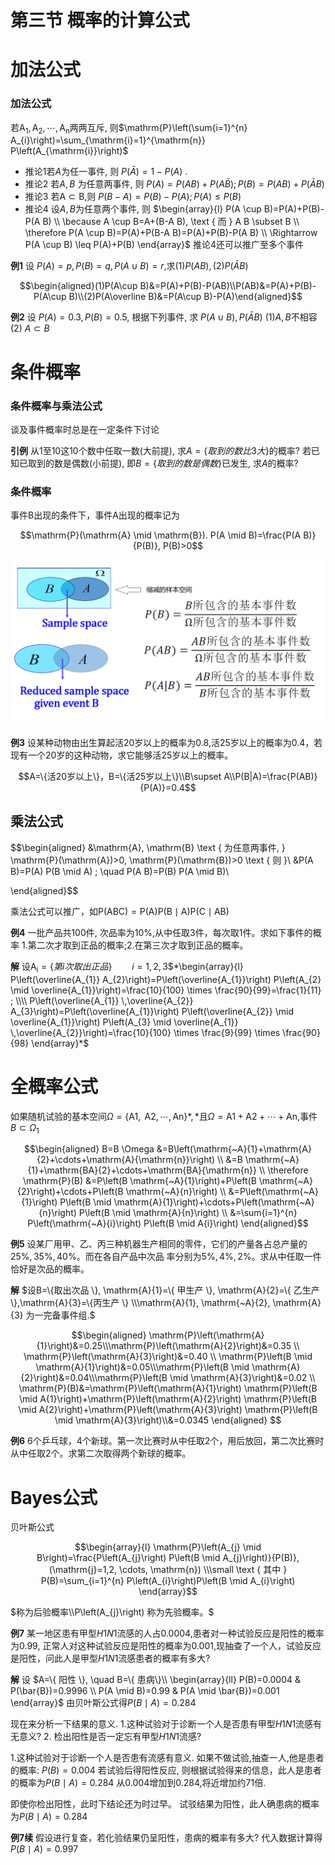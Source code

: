 # 第三节 概率的计算公式

# 加法公式

### 加法公式

若$\mathrm{A}_{1}, \mathrm{A}_{2}, \cdots, \mathrm{A}_{\mathrm{n}}$两两互斥, 则$\mathrm{P}\left(\sum{i=1}^{n} A_{i}\right)=\sum_{\mathrm{i}=1}^{\mathrm{n}} P\left(A_{\mathrm{i}}\right)$

- 推论1若$A$为任一事件, 则 $P(\bar{A})=1-P(A)$ .
- 推论2 若$A$$,B$ 为任意两事件, 则
$P(A)=P(A B)+P(A \bar{B}) ; P(B)=P(A B)+P(\bar{A} B)$
- 推论3 若$\mathrm{A} \subset \mathrm{B},$则
$P(B-A)=P(B)-P(A) ; P(A) \leq P(B)$
- 推论4 设$A,B$为任意两个事件, 则
$\begin{array}{l}
P(A \cup B)=P(A)+P(B)-P(A B) \\
\because A \cup B=A+(B-A B), \text { 而 } A B \subset B \\
\therefore P(A \cup B)=P(A)+P(B-A B)=P(A)+P(B)-P(A B) \\
\Rightarrow P(A \cup B) \leq P(A)+P(B)
\end{array}$
推论4还可以推广至多个事件

**例1** 设 $P(A)=p, P(B)=q, P(A \cup B)=r,$求$(1)P(A B), (2) P(\bar{A} B)$

$$\begin{aligned}(1)P(A\cup B)&=P(A)+P(B)-P(AB)\\P(AB)&=P(A)+P(B)-P(A\cup B)\\(2)P(A\overline B)&=P(A\cup B)-P(A)\end{aligned}$$

**例2** 设 $P(A)=0.3, P(B)=0.5,$ 根据下列事件, 求 $P(A \cup B), P(\bar{A} B)$
(1)$A, B$不相容
(2) $A \subset B$

# 条件概率

### 条件概率与乘法公式

谈及事件概率时总是在一定条件下讨论

**引例** 从1至10这10个数中任取一数$($大前提$)$, 求$A=\{取
到的数比3大\}$的概率? 
若已知已取到的数是偶数$($小前提$),$ 即$B =\{取到的数是偶数 \}$已发生, 求$A$的概率?

### 条件概率

事件B出现的条件下，事件A出现的概率记为

$$\mathrm{P}(\mathrm{A} \mid \mathrm{B}).
P(A \mid B)=\frac{P(A B)}{P(B)}, P(B)>0$$

![%E7%AC%AC%E4%B8%89%E8%8A%82%20%E6%A6%82%E7%8E%87%E7%9A%84%E8%AE%A1%E7%AE%97%E5%85%AC%E5%BC%8F%20e56b61534c284579b1e152ab4b56dc43/Untitled.png](%E7%AC%AC%E4%B8%89%E8%8A%82%20%E6%A6%82%E7%8E%87%E7%9A%84%E8%AE%A1%E7%AE%97%E5%85%AC%E5%BC%8F%20e56b61534c284579b1e152ab4b56dc43/Untitled.png)

**例3** 设某种动物由出生算起活$20$岁以上的概率为$0.8$,活$25$岁以上的概率为$0.4$，若现有一个$20$岁的这种动物，求它能够活$25$岁以上的概率。

$$A=\{活20岁以上\}，B=\{活25岁以上\}\\B\supset A\\P(B|A)=\frac{P(AB)}{P(A)}=0.4$$

## 乘法公式

$$\begin{aligned}
&\mathrm{A}, \mathrm{B} \text { 为任意两事件, } \mathrm{P}(\mathrm{A})>0, \mathrm{P}(\mathrm{B})>0 \text { 则 }\\
&P(A B)=P(A) P(B \mid A) ; \quad P(A B)=P(B) P(A \mid B)\\

\end{aligned}$$

乘法公式可以推广，如$\mathrm{P}(\mathrm{ABC})=\mathrm{P}(\mathrm{A}) \mathrm{P}(\mathrm{B} \mid \mathrm{A}) \mathrm{P}(\mathrm{C} \mid \mathrm{AB})$

**例4** 一批产品共$100$件, 次品率为$10\%$,从中任取$3$件，每次取$1$件。求如下事件的概率
$1.$第二次才取到正品的概率;$2.$在第三次才取到正品的概率。

**解** 设$\mathrm{A}_{\mathrm{i}}=\{第i次取出正品\} \qquad i=1,2,3$$*\begin{array}{l}
P\left(\overline{A_{1}} A_{2}\right)=P\left(\overline{A_{1}}\right) P\left(A_{2} \mid \overline{A_{1}}\right)=\frac{10}{100} \times \frac{90}{99}=\frac{1}{11} ; \\\\
P\left(\overline{A_{1}} \,\overline{A_{2}} A_{3}\right)=P\left(\overline{A_{1}}\right) P\left(\overline{A_{2}} \mid \overline{A_{1}}\right) P\left(A_{3} \mid \overline{A_{1}} \,\overline{A_{2}}\right)=\frac{10}{100} \times \frac{9}{99} \times \frac{90}{98}
\end{array}*$

# 全概率公式

如果随机试验的基本空间$\Omega=\left\{\mathrm{A}{1}, \mathrm{~A}{2}, \cdots, \mathrm{A}{\mathrm{n}}\right\}$$*,*$且$\Omega=\mathrm{A}{1}+\mathrm{A}{2}+\cdots+\mathrm{A}{\mathrm{n}},$事件$B \subset \Omega_{1}$

$$\begin{aligned}
B=B \Omega &=B\left(\mathrm{~A}{1}+\mathrm{A}{2}+\cdots+\mathrm{A}{\mathrm{n}}\right) \\
&=B \mathrm{~A}{1}+\mathrm{BA}{2}+\cdots+\mathrm{BA}{\mathrm{n}} \\
\therefore \mathrm{P}(B) &=P\left(B \mathrm{~A}{1}\right)+P\left(B \mathrm{~A}{2}\right)+\cdots+P\left(B \mathrm{~A}{n}\right) \\
&=P\left(\mathrm{~A}{1}\right) P\left(B \mid \mathrm{A}{1}\right)+\cdots+P\left(\mathrm{~A}{n}\right) P\left(B \mid \mathrm{A}{n}\right) \\
&=\sum{i=1}^{n} P\left(\mathrm{~A}{i}\right) P\left(B \mid A{i}\right)
\end{aligned}$$

**例5** 设某厂用甲、乙、丙三种机器生产相同的零件，它们的产量各占总产量的$25\%, 35\%, 40\%$。而在各自产品中次品 率分别为$5\%, 4\%, 2\%$。求从中任取一件恰好是次品的概率。

**解** $设B=\{取出次品 \}, \mathrm{A}{1}=\{ 甲生产 \}, \mathrm{A}{2}=\{ 乙生产 \},\mathrm{A}{3}=\{丙生产 \} \\\mathrm{A}{1}, \mathrm{~A}{2}, \mathrm{A}{3} 为一完备事件组.$

$$\begin{aligned}
\mathrm{P}\left(\mathrm{A}{1}\right)&=0.25\\\mathrm{P}\left(\mathrm{A}{2}\right)&=0.35 \\ \mathrm{P}\left(\mathrm{A}{3}\right)&=0.40 \\
\mathrm{P}\left(B \mid \mathrm{A}{1}\right)&=0.05\\\mathrm{P}\left(B \mid \mathrm{A}{2}\right)&=0.04\\\mathrm{P}\left(B \mid \mathrm{A}{3}\right)&=0.02 \\
\mathrm{P}(B)&=\mathrm{P}\left(\mathrm{A}{1}\right) \mathrm{P}\left(B \mid A{1}\right)+\mathrm{P}\left(\mathrm{A}{2}\right) \mathrm{P}\left(B \mid A{2}\right)+\mathrm{P}\left(\mathrm{A}{3}\right) \mathrm{P}\left(B \mid \mathrm{A}{3}\right)\\&=0.0345
\end{aligned}
$$

**例6** $6$个乒乓球，$4$个新球。第一次比赛时从中任取$2$个，用后放回，第二次比赛时从中任取$2$个。求第二次取得两个新球的概率。

# Bayes公式

贝叶斯公式

$$\begin{array}{l}
\mathrm{P}\left(A_{j} \mid B\right)=\frac{P\left(A_{j}\right) P\left(B \mid A_{j}\right)}{P(B)},(\mathrm{j}=1,2, \cdots, \mathrm{n}) \\\small
\text { 其中 } P(B)=\sum_{i=1}^{n} P\left(A_{i}\right)P\left(B \mid A_{i}\right)
\end{array}$$

$称为后验概率\\P\left(A_{j}\right) 称为先验概率。$

**例7** 某一地区患有甲型$H1N1$流感的人占$0.0004,$患者对一种试验反应是阳性的概率为$0.99,$ 正常人对这种试验反应是阳性的概率为$0.001,$现抽查了一个人，试验反应是阳性，问此人是甲型$H1N1$流感患者的概率有多大?

**解** 设 $A=\{ 阳性 \}, \quad B=\{ 患病\}\\
\begin{array}{ll}
P(B)=0.0004 & P(\bar{B})=0.9996 \\
P(A \mid B)=0.99 & P(A \mid \bar{B})=0.001
\end{array}$
由贝叶斯公式得$P(B \mid A)=0.284$

现在来分析一下结果的意义.
1.这种试验对于诊断一个人是否患有甲型$H1N1$流感有无意义?
2. 检出阳性是否一定忘有甲型$H1N1$流感?

1.这种试验对于诊断一个人是否患有流感有意义.
如果不做试验,抽查一人,他是患者的概率: $P(B)=0.004$
若试验后得阳性反应, 则根据试验得来的信息，此人是患者的概率为$P(B \mid A)=0.284$
从$0.004$增加到$0.284,$将近增加约$71$倍.

即使你检出阳性，此时下结论还为时过早。
试驳结果为阳性，此人确患病的概率为$P(B \mid A)=0.284$

**例7续** 假设进行复查，若化验结果仍呈阳性，患病的概率有多大?
代入数据计算得 $P(B \mid A)=0.997$